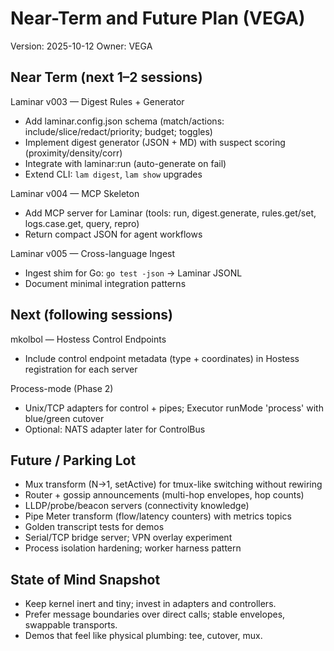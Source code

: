 # Near-Term and Future Plan (VEGA)

Version: 2025-10-12
Owner: VEGA

## Near Term (next 1–2 sessions)

Laminar v003 — Digest Rules + Generator
- Add laminar.config.json schema (match/actions: include/slice/redact/priority; budget; toggles)
- Implement digest generator (JSON + MD) with suspect scoring (proximity/density/corr)
- Integrate with laminar:run (auto-generate on fail)
- Extend CLI: `lam digest`, `lam show` upgrades

Laminar v004 — MCP Skeleton
- Add MCP server for Laminar (tools: run, digest.generate, rules.get/set, logs.case.get, query, repro)
- Return compact JSON for agent workflows

Laminar v005 — Cross-language Ingest
- Ingest shim for Go: `go test -json` → Laminar JSONL
- Document minimal integration patterns

## Next (following sessions)

mkolbol — Hostess Control Endpoints
- Include control endpoint metadata (type + coordinates) in Hostess registration for each server

Process-mode (Phase 2)
- Unix/TCP adapters for control + pipes; Executor runMode 'process' with blue/green cutover
- Optional: NATS adapter later for ControlBus

## Future / Parking Lot

- Mux transform (N→1, setActive) for tmux-like switching without rewiring
- Router + gossip announcements (multi-hop envelopes, hop counts)
- LLDP/probe/beacon servers (connectivity knowledge)
- Pipe Meter transform (flow/latency counters) with metrics topics
- Golden transcript tests for demos
- Serial/TCP bridge server; VPN overlay experiment
- Process isolation hardening; worker harness pattern

## State of Mind Snapshot

- Keep kernel inert and tiny; invest in adapters and controllers.
- Prefer message boundaries over direct calls; stable envelopes, swappable transports.
- Demos that feel like physical plumbing: tee, cutover, mux.
